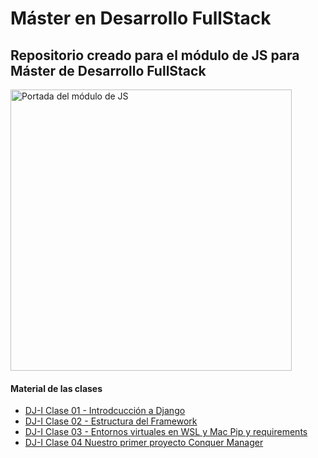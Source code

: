 <h1>Máster en Desarrollo FullStack</h1>

<h2>Repositorio creado para el módulo de JS para Máster de Desarrollo FullStack</h2>

<img width="450px" src="00_indice_modulo/portada.jpg" alt="Portada del módulo de JS" />

<h4>Material de las clases</h4>
<ul>
    <li><a target="_blank" href="./01_clases/DJ-I Clase 01 - ¿Qué es Django y qué nos aporta?/DJ-I Clase 01 - Introdcucción a Django.pdf">DJ-I Clase 01 - Introdcucción a Django</a></li>
    <li><a target="_blank" href="./01_clases/DJ-I Clase 02 - Estructura del Framework/DJ-I Clase 02 - Estructura del Framework.pdf">DJ-I Clase 02 - Estructura del Framework</a></li>
    <li><a target="_blank" href="./01_clases/DJ-I Clase 03 Entornos virtuales en WSL y Mac Pip y requirements/DJ-I Clase 03 Entornos virtuales en WSL y Mac Pip y requirements.pdf">DJ-I Clase 03 - Entornos virtuales en WSL y Mac Pip y requirements</a></li>
    <li><a target="_blank" href="./01_clases/DJ-I Clase 04 Nuestro primer proyecto Conquer Manager/DJ-I Clase 04 Nuestro primer proyecto Conquer Manager.pdf">DJ-I Clase 04 Nuestro primer proyecto Conquer Manager</a></li>
</ul>
